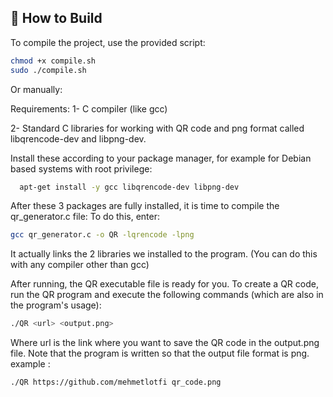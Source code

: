 ## 🚀 How to Build

To compile the project, use the provided script:

```bash
chmod +x compile.sh
sudo ./compile.sh
```
Or manually:

  Requirements:
  1- C compiler (like gcc)
  
  2- Standard C libraries for working with QR code and png format called libqrencode-dev and libpng-dev.

  
  Install these according to your package manager, for example for Debian based systems with root privilege:

  ```bash
    apt-get install -y gcc libqrencode-dev libpng-dev
  ```
  After these 3 packages are fully installed, it is time to compile the qr_generator.c file:
  To do this, enter:
  ```bash
  gcc qr_generator.c -o QR -lqrencode -lpng
  ```
  It actually links the 2 libraries we installed to the program.
  (You can do this with any compiler other than gcc)

After running, the QR executable file is ready for you.
To create a QR code, run the QR program and execute the following commands (which are also in the program's usage):

```bash
./QR <url> <output.png>
```
Where url is the link where you want to save the QR code in the output.png file. 
Note that the program is written so that the output file format is png.
example :
```bash
./QR https://github.com/mehmetlotfi qr_code.png
```
